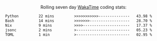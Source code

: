 <p align="center">Rolling seven day <a href="https://wakatime.com/@syrkis"/>WakaTime</a> coding stats:</p>
<!--START_SECTION:waka-->

```txt
Python         22 mins         >>>>>>>>>>>--------------   43.98 %
Bash           14 mins         >>>>>>>------------------   28.70 %
Nix            9 mins          >>>>---------------------   17.37 %
jsonc          2 mins          >------------------------   05.23 %
TOML           1 min           >------------------------   02.95 %
```

<!--END_SECTION:waka-->
